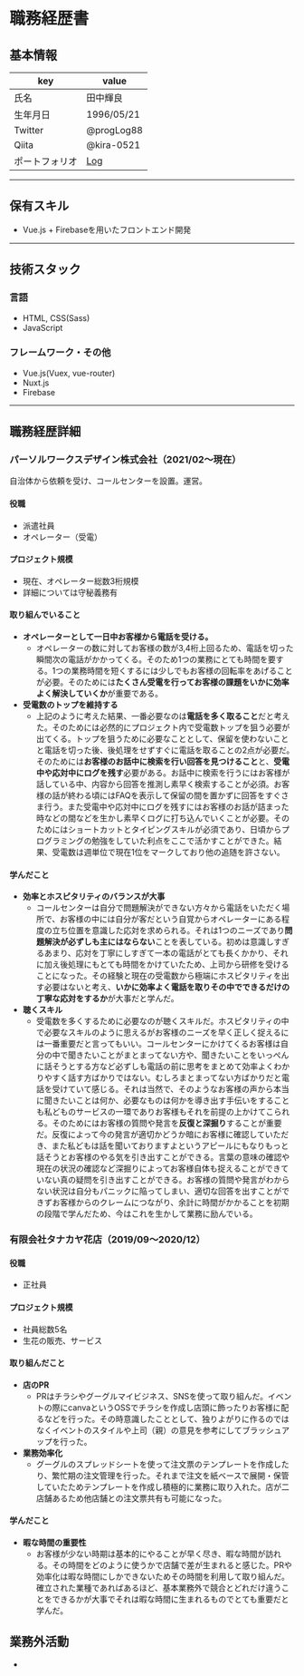 # 職務経歴書

## 基本情報

|key|value|
|---|---|
|氏名|田中輝良|
|生年月日|1996/05/21|
|Twitter|@progLog88|
|Qiita|@kira-0521|
|ポートフォリオ|[Log](https://portfolio-studyapp.web.app/)|

---

## 保有スキル

- Vue.js + Firebaseを用いたフロントエンド開発

---

## 技術スタック

### 言語

- HTML, CSS(Sass)
- JavaScript

### フレームワーク・その他

- Vue.js(Vuex, vue-router)
- Nuxt.js
- Firebase

---

## 職務経歴詳細

### パーソルワークスデザイン株式会社（2021/02〜現在）

自治体から依頼を受け、コールセンターを設置。運営。

#### 役職

- 派遣社員
- オペレーター（受電）

#### プロジェクト規模

- 現在、オペレーター総数3桁規模
- 詳細については守秘義務有

#### 取り組んでいること

- **オペレーターとして一日中お客様から電話を受ける。**
  - オペレーターの数に対してお客様の数が3,4桁上回るため、電話を切った瞬間次の電話がかかってくる。そのため1つの業務にとても時間を要する。1つの業務時間を短くするには少しでもお客様の回転率をあげることが必要。そのためには**たくさん受電を行ってお客様の課題をいかに効率よく解決していくか**が重要である。
- **受電数のトップを維持する**
  - 上記のように考えた結果、一番必要なのは**電話を多く取ること**だと考えた。そのためには必然的にプロジェクト内で受電数トップを狙う必要が出てくる。トップを狙うために必要なこととして、保留を使わないことと電話を切った後、後処理をせずすぐに電話を取ることの2点が必要だ。そのためには**お客様のお話中に検索を行い回答を見つけること**と、**受電中や応対中にログを残す**必要がある。お話中に検索を行うにはお客様が話している中、内容から回答を推測し素早く検索することが必須。お客様の話が終わる頃にはFAQを表示して保留の間を置かずに回答をすぐさま行う。また受電中や応対中にログを残すにはお客様のお話が詰まった時などの間などを生かし素早くログに打ち込んでいくことが必要。そのためにはショートカットとタイピングスキルが必須であり、日頃からプログラミングの勉強をしていた利点をここで活かすことができた。結果、受電数は週単位で現在1位をマークしており他の追随を許さない。

#### 学んだこと

- **効率とホスピタリティのバランスが大事**
  - コールセンターは自分で問題解決ができない方々から電話をいただく場所で、お客様の中には自分が客だという自覚からオペレーターにある程度の立ち位置を意識した応対を求められる。それは1つのニーズであり**問題解決が必ずしも主にはならない**ことを表している。初めは意識しすぎるあまり、応対を丁寧にしすぎて一本の電話がとても長くかかり、それに加え後処理にもとても時間をかけていたため、上司から研修を受けることになった。その経験と現在の受電数から極端にホスピタリティを出す必要はないと考え、**いかに効率よく電話を取りその中でできるだけの丁寧な応対をするか**が大事だと学んだ。
- **聴くスキル**
  - 受電数を多くするために必要なのが聴くスキルだ。ホスピタリティの中で必要なスキルのように思えるがお客様のニーズを早く正しく捉えるには一番重要だと言ってもいい。コールセンターにかけてくるお客様は自分の中で聞きたいことがまとまってない方や、聞きたいことをいっぺんに話そうとする方など必ずしも電話の前に思考をまとめて効率よくわかりやすく話す方ばかりではない。むしろまとまってない方ばかりだと電話を受けていて感じる。それは当然で、そのようなお客様の声から本当に聞きたいことは何か、必要なものは何かを導き出す手伝いをすることも私どものサービスの一環でありお客様もそれを前提の上かけてこられる。そのためにはお客様の質問や発言を**反復と深掘り**することが重要だ。反復によって今の発言が適切かどうか暗にお客様に確認していただき、また私どもは話を聞いておりますよというアピールにもなりもっと話そうとお客様のやる気を引き出すことができる。言葉の意味の確認や現在の状況の確認など深掘りによってお客様自体も捉えることができていない真の疑問を引き出すことができる。お客様の質問や発言がわからない状況は自分もパニックに陥ってしまい、適切な回答を出すことができずお客様からのクレームにつながり、余計に時間がかかることを初期の段階で学んだため、今はこれを生かして業務に励んでいる。


### 有限会社タナカヤ花店（2019/09〜2020/12）

#### 役職

- 正社員

#### プロジェクト規模
- 社員総数5名
- 生花の販売、サービス

#### 取り組んだこと

- **店のPR**
  - PRはチラシやグーグルマイビジネス、SNSを使って取り組んだ。イベントの際にcanvaというOSSでチラシを作成し店頭に飾ったりお客様に配るなどを行った。その時意識したこととして、独りよがりに作るのではなくイベントのスタイルや上司（親）の意見を参考にしてブラッシュアップを行った。
- **業務効率化**
  - グーグルのスプレッドシートを使って注文票のテンプレートを作成したり、繁忙期の注文管理を行った。それまで注文を紙ベースで展開・保管していたためテンプレートを作成し積極的に業務に取り入れた。店が二店舗あるため他店舗との注文票共有も可能になった。

#### 学んだこと

- **暇な時間の重要性**
  - お客様が少ない時期は基本的にやることが早く尽き、暇な時間が訪れる。その時間をどのように使うかで店舗で差が生まれると感じた。PRや効率化は暇な時間にしかできないためその時間を利用して取り組んだ。確立された業種であればあるほど、基本業務外で競合とどれだけ違うことをできるかが大事でそれは暇な時間に生まれるものでとても重要だと学んだ。

## 業務外活動

- 